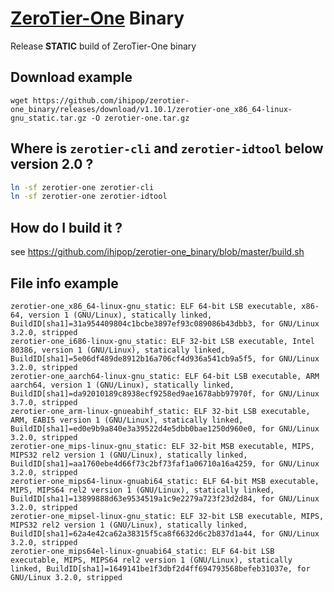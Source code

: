 # [ZeroTier-One](https://github.com/zerotier/ZeroTierOne) Binary
Release **STATIC**  build of ZeroTier-One binary

## Download example

`wget https://github.com/ihipop/zerotier-one_binary/releases/download/v1.10.1/zerotier-one_x86_64-linux-gnu_static.tar.gz -O zerotier-one.tar.gz`


## Where is `zerotier-cli` and `zerotier-idtool` below version 2.0 ?

```bash
ln -sf zerotier-one zerotier-cli
ln -sf zerotier-one zerotier-idtool
```
 ## How do I build it ?
 see https://github.com/ihipop/zerotier-one_binary/blob/master/build.sh
 
 
 ## File info example
```
zerotier-one_x86_64-linux-gnu_static: ELF 64-bit LSB executable, x86-64, version 1 (GNU/Linux), statically linked, BuildID[sha1]=31a954409804c1bcbe3897ef93c089086b43dbb3, for GNU/Linux 3.2.0, stripped
zerotier-one_i686-linux-gnu_static: ELF 32-bit LSB executable, Intel 80386, version 1 (GNU/Linux), statically linked, BuildID[sha1]=5e06df489de8912b16a706cf4d936a541cb9a5f5, for GNU/Linux 3.2.0, stripped
zerotier-one_aarch64-linux-gnu_static: ELF 64-bit LSB executable, ARM aarch64, version 1 (GNU/Linux), statically linked, BuildID[sha1]=da92010189c8938ecf9258ed9ae1678abb97970f, for GNU/Linux 3.7.0, stripped
zerotier-one_arm-linux-gnueabihf_static: ELF 32-bit LSB executable, ARM, EABI5 version 1 (GNU/Linux), statically linked, BuildID[sha1]=ed0e9b9a840e3a39522d4e5dbb0bae1250d960e0, for GNU/Linux 3.2.0, stripped
zerotier-one_mips-linux-gnu_static: ELF 32-bit MSB executable, MIPS, MIPS32 rel2 version 1 (GNU/Linux), statically linked, BuildID[sha1]=aa1760ebe4d66f73c2bf73faf1a06710a16a4259, for GNU/Linux 3.2.0, stripped
zerotier-one_mips64-linux-gnuabi64_static: ELF 64-bit MSB executable, MIPS, MIPS64 rel2 version 1 (GNU/Linux), statically linked, BuildID[sha1]=13899888d63e9534519a1c9e2279a723f23d2d84, for GNU/Linux 3.2.0, stripped
zerotier-one_mipsel-linux-gnu_static: ELF 32-bit LSB executable, MIPS, MIPS32 rel2 version 1 (GNU/Linux), statically linked, BuildID[sha1]=62a4e42ca62a38315f5ca8f6632d6c2b837d1a44, for GNU/Linux 3.2.0, stripped
zerotier-one_mips64el-linux-gnuabi64_static: ELF 64-bit LSB executable, MIPS, MIPS64 rel2 version 1 (GNU/Linux), statically linked, BuildID[sha1]=1649141be1f3dbf2d4ff694793568befeb31037e, for GNU/Linux 3.2.0, stripped
```
